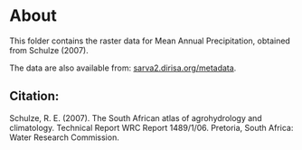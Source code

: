 # About

This folder contains the raster data for Mean Annual Precipitation, obtained from Schulze (2007).

The data are also available from: [sarva2.dirisa.org/metadata](http://sarva2.dirisa.org/metadata).


## Citation:

Schulze, R. E. (2007). The South African atlas of agrohydrology and climatology.
Technical Report WRC Report 1489/1/06. Pretoria, South
Africa: Water Research Commission.
